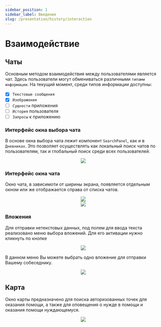 ```yaml
---
sidebar_position: 1
sidebar_label: Введение
slug: /presentation/history/interaction
---
```


# Взаимодействие
## Чаты

Основным методом взаимодействия между пользователями является чат. Здесь пользователи могут обмениваться различными `типами информации`. На текущий момент, среди типов информации доступны:
- [x] `Текстовые сообщения`
- [x] `Изображения`
- [ ] `Сущности` приложения
- [ ] `История` пользователя
- [ ] `Запросы` к приложению
### Интерфейс окна выбора чата

В основе окна выбора чата лежит компонент `SearchPanel`, как и в `Дневниках`. Это позволяет осуществлять как локальный поиск чатов по пользователям, так и глобальный поиск среди всех пользователей. 

<div align="center"><img type="imgscreen" src="../../../static/img/presentation/chat/chatList.png"/></div>

### Интерфейс окна чата

Окно чата, в зависимоти от ширины экрана, появляется отдельным окном или же отображается справа от списка чатов.


<div align="center" display="flex">
    <div>
        <img type="imgscreen" src="../../../static/img/presentation/chat/chatSmall.png"/>
    </div>
    <div>
        <img type="imgscreen" src="../../../static/img/presentation/chat/chat.png"/>
    </div>
</div>

### Вложения

Для отправки нетекстовых данных, под полем для ввода текста реализовано меню выбора вложений. Для его активации нужно кликнуть по кнопке <i class="fa fa-puzzle-piece d"></i>

<div align="center"><img type="imgscreen" src="../../../static/img/presentation/chat/assets.png"/></div>

В данном меню Вы можете выбрать одно вложение для отправки Вашему собеседнику.

<div align="center"><img type="imgscreen" src="../../../static/img/presentation/chat/asset.png"/></div>

## Карта

Окно карты предназначено для поиска авторизованных точек для оказания помощи, а также для оповещения о нужде в помощи и оказания помощи нуждающемуся.

<div align="center"><img type="imgscreen" src="../../../static/img/presentation/map/map.png"/></div>

